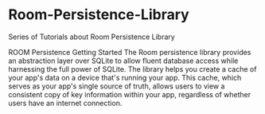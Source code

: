 # Room-Persistence-Library
Series of Tutorials about Room Persistence Library

ROOM Persistence
Getting Started
The Room persistence library provides an abstraction layer over SQLite to allow fluent database access while harnessing the full power of SQLite.
The library helps you create a cache of your app's data on a device that's running your app. This cache, which serves as your app's single source of truth, allows users to view a consistent copy of key information within your app, regardless of whether users have an internet connection.


